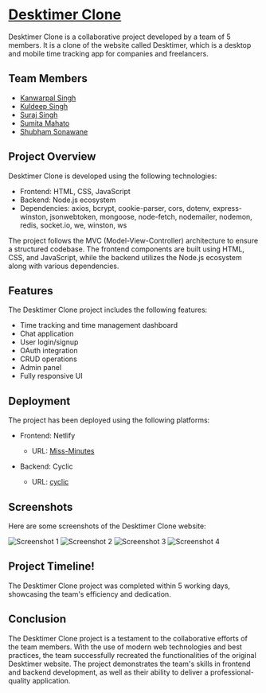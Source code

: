 # [Desktimer Clone](https://glittering-tiramisu-11dfcd.netlify.app/)

Desktimer Clone is a collaborative project developed by a team of 5 members. It is a clone of the website called Desktimer, which is a desktop and mobile time tracking app for companies and freelancers.

## Team Members

- [Kanwarpal Singh](https://github.com/Kanwarpal-Singh)
- [Kuldeep Singh](https://github.com/kuldeepkd13)
- [Suraj Singh](https://github.com/surajbhan-3)
- [Sumita Mahato](https://github.com/Sumitamahato)
- [Shubham Sonawane](https://github.com/ShuShu-8788)

## Project Overview

Desktimer Clone is developed using the following technologies:

- Frontend: HTML, CSS, JavaScript
- Backend: Node.js ecosystem
- Dependencies: axios, bcrypt, cookie-parser, cors, dotenv, express-winston, jsonwebtoken, mongoose, node-fetch, nodemailer, nodemon, redis, socket.io, we, winston, ws

The project follows the MVC (Model-View-Controller) architecture to ensure a structured codebase. The frontend components are built using HTML, CSS, and JavaScript, while the backend utilizes the Node.js ecosystem along with various dependencies.

## Features

The Desktimer Clone project includes the following features:

- Time tracking and time management dashboard
- Chat application
- User login/signup
- OAuth integration
- CRUD operations
- Admin panel
- Fully responsive UI

## Deployment

The project has been deployed using the following platforms:

- Frontend: Netlify
  - URL: [Miss-Minutes](https://glittering-tiramisu-11dfcd.netlify.app/)

- Backend: Cyclic
  - URL: [cyclic](https://www.cyclic.sh/)

## Screenshots

Here are some screenshots of the Desktimer Clone website:

![Screenshot 1](https://github.com/ShuShu-8788/poised-slave-1674/assets/111420558/d9e1f0c3-c463-4327-924b-a393f4fe1a52)
![Screenshot 2](https://github.com/ShuShu-8788/poised-slave-1674/assets/111420558/8c5c48e7-54ab-4338-96d7-c4cdf0b15a1a)
![Screenshot 3](https://github.com/ShuShu-8788/poised-slave-1674/assets/111420558/e466e59d-f14b-47d8-bf9a-7029cd937575)
![Screenshot 4](https://github.com/ShuShu-8788/poised-slave-1674/assets/111420558/eb71c2da-2320-42f8-9b26-af5ef5e619be)


## Project Timeline!

The Desktimer Clone project was completed within 5 working days, showcasing the team's efficiency and dedication.

## Conclusion

The Desktimer Clone project is a testament to the collaborative efforts of the team members. With the use of modern web technologies and best practices, the team successfully recreated the functionalities of the original Desktimer website. The project demonstrates the team's skills in frontend and backend development, as well as their ability to deliver a professional-quality application.
